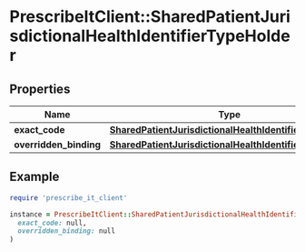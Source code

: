 # PrescribeItClient::SharedPatientJurisdictionalHealthIdentifierTypeHolder

## Properties

| Name | Type | Description | Notes |
| ---- | ---- | ----------- | ----- |
| **exact_code** | [**SharedPatientJurisdictionalHealthIdentifierTypeEnum**](SharedPatientJurisdictionalHealthIdentifierTypeEnum.md) |  | [optional] |
| **overridden_binding** | [**SharedPatientJurisdictionalHealthIdentifierType**](SharedPatientJurisdictionalHealthIdentifierType.md) |  | [optional] |

## Example

```ruby
require 'prescribe_it_client'

instance = PrescribeItClient::SharedPatientJurisdictionalHealthIdentifierTypeHolder.new(
  exact_code: null,
  overridden_binding: null
)
```

